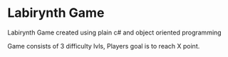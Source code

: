 # Labirynth Game
Labirynth Game created using plain c# and object oriented programming

Game consists of 3 difficulty lvls,
Players goal is to reach X point.
